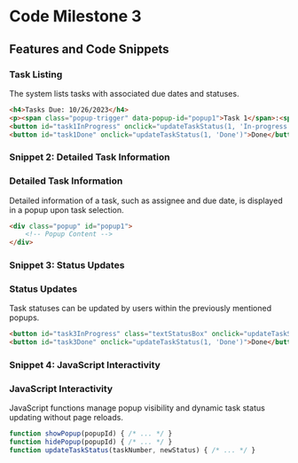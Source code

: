 # Code Milestone 3

## Features and Code Snippets

### Task Listing

The system lists tasks with associated due dates and statuses.

```html
<h4>Tasks Due: 10/26/2023</h4>
<p><span class="popup-trigger" data-popup-id="popup1">Task 1</span>:<span id="task1Status" class="status-not-started">Not Started</span></p>
<button id="task1InProgress" onclick="updateTaskStatus(1, 'In-progress')">In Progress</button>
<button id="task1Done" onclick="updateTaskStatus(1, 'Done')">Done</button>
```

### Snippet 2: Detailed Task Information
### Detailed Task Information
Detailed information of a task, such as assignee and due date, is displayed in a popup upon task selection.

```html
<div class="popup" id="popup1">
    <!-- Popup Content -->
</div>
```
### Snippet 3: Status Updates
### Status Updates

Task statuses can be updated by users within the previously mentioned popups.

```html
<button id="task3InProgress" class="textStatusBox" onclick="updateTaskStatus(1, 'In-progress')">In Progress</button>
<button id="task3Done" onclick="updateTaskStatus(1, 'Done')">Done</button>
```

### Snippet 4: JavaScript Interactivity
### JavaScript Interactivity

JavaScript functions manage popup visibility and dynamic task status updating without page reloads.

```javascript
function showPopup(popupId) { /* ... */ }
function hidePopup(popupId) { /* ... */ }
function updateTaskStatus(taskNumber, newStatus) { /* ... */ }
```
